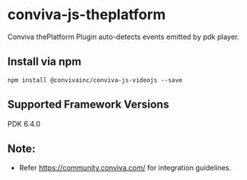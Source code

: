 # conviva-js-theplatform
Conviva thePlatform Plugin auto-detects events emitted by pdk player.

## Install via npm 

```
npm install @convivainc/conviva-js-videojs --save
```

## Supported Framework Versions
PDK 6.4.0

## Note:
* Refer https://community.conviva.com/ for integration guidelines.

